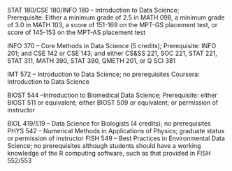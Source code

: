 
STAT 180/CSE 180/INFO 180 – Introduction to Data Science;  
Prerequisite: Either a minimum grade of 2.5 in MATH 098, a minimum grade of 3.0 in MATH 103, a score of 151-169 on the MPT-GS placement test, or score of 145-153 on the MPT-AS placement test

INFO 370 – Core Methods in Data Science (5 credits); 
Prerequisite: INFO 201; and CSE 142 or CSE 143; and either CS&SS 221, SOC 221, STAT 221, STAT 311, MATH 390, STAT 390, QMETH 201, or Q SCI 381

IMT 572 – Introduction to Data Science; no prerequisites
Coursera: Introduction to Data Science

BIOST 544 –Introduction to Biomedical Data Science; 
Prerequisite: either BIOST 511 or equivalent; either BIOST 509 or equivalent; or permission of instructor

BIOL 419/519 – Data Science for Biologists (4 credits); no prerequisites
PHYS 542 – Numerical Methods in Applications of Physics; graduate status or permission of instructor
FISH 549 – Best Practices in Environmental Data Science; 
no prerequisites although students should have a working knowledge of the R computing software, such as that provided in FISH 552/553
